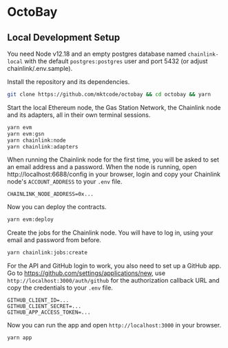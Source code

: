 # OctoBay

## Local Development Setup

You need Node v12.18 and an empty postgres database named `chainlink-local` with the default `postgres:postgres` user and port 5432 (or adjust chainlink/.env.sample).

Install the repository and its dependencies.

```bash
git clone https://github.com/mktcode/octobay && cd octobay && yarn
```

Start the local Ethereum node, the Gas Station Network, the Chainlink node and its adapters, all in their own terminal sessions.

```bash
yarn evm
yarn evm:gsn
yarn chainlink:node
yarn chainlink:adapters
```

When running the Chainlink node for the first time, you will be asked to set an email address and a password. When the node is running, open http://localhost:6688/config in your browser, login and copy your Chainlink node's `ACCOUNT_ADDRESS` to your `.env` file.

```
CHAINLINK_NODE_ADDRESS=0x...
```

Now you can deploy the contracts.

```bash
yarn evm:deploy
```

Create the jobs for the Chainlink node. You will have to log in, using your email and password from before.

```bash
yarn chainlink:jobs:create
```

For the API and GitHub login to work, you also need to set up a GitHub app.
Go to https://github.com/settings/applications/new, use `http://localhost:3000/auth/github` for the authorization callback URL and copy the credentials to your `.env` file.

```
GITHUB_CLIENT_ID=...
GITHUB_CLIENT_SECRET=...
GITHUB_APP_ACCESS_TOKEN=...
```

Now you can run the app and open `http://localhost:3000` in your browser.

```bash
yarn app
```
